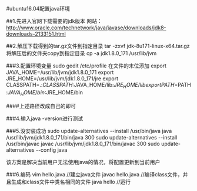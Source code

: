 #ubuntu16.04配置java环境

##1.先进入官网下载需要的jdk版本
网站：http://www.oracle.com/technetwork/java/javase/downloads/jdk8-downloads-2133151.html

##2.解压下载得到的tar.gz文件到指定目录
tar -zxvf jdk-8u171-linux-x64.tar.gz
将解压后的文件夹copy到指定目录
cp -a jdk1.8.0_171 /usr/lib/jvm

###3.配置环境变量
sudo gedit /etc/profile
在文件的末位添加
export JAVA_HOME=/usr/lib/jvm/jdk1.8.0_171
export JRE_HOME=/usr/lib/jvm/jdk1.8.0_171/jre
export CLASSPATH=.:$CLASSPATH:$JAVA_HOME/lib:$JRE_HOME/lib
export PATH=$PATH:$JAVA_HOME/bin:$JRE_HOME/bin

####上述路径改成自己的即可


###4.输入java -version进行测试

###5.没安装成功
sudo update-alternatives --install /usr/bin/java java /usr/lib/jvm/jdk1.8.0_171/bin/java 300
sudo update-alternatives --install /usr/bin/javac javac /usr/lib/jvm/jdk1.8.0_171/bin/javac 300
sudo update-alternatives --config java

该方案是解决当前用户无法使用java的情况，将配置更新到当前用户

###6.编码
vim hello.java //建立java文件
javac hello.java  //编译class文件，并且生成和class文件中类名相同的文件
java hello //运行

